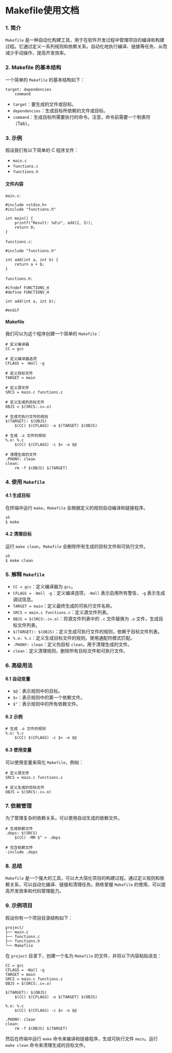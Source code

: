 # Makefile使用文档

### 1. 简介

`Makefile` 是一种自动化构建工具，用于在软件开发过程中管理项目的编译和构建过程。它通过定义一系列规则和依赖关系，自动化地执行编译、链接等任务，从而减少手动操作，提高开发效率。

### 2. Makefile 的基本结构

一个简单的 `Makefile` 的基本结构如下：

```
target: dependencies
    command
```

- `target`：要生成的文件或目标。
- `dependencies`：生成目标所依赖的文件或目标。
- `command`：生成目标所需要执行的命令。注意，命令前需要一个制表符（Tab）。

### 3. 示例

假设我们有以下简单的 C 程序文件：

- `main.c`
- `functions.c`
- `functions.h`

#### 文件内容

`main.c`:

```
#include <stdio.h>
#include "functions.h"

int main() {
    printf("Result: %d\n", add(2, 3));
    return 0;
}
```

`functions.c`:

```
#include "functions.h"

int add(int a, int b) {
    return a + b;
}
```

`functions.h`:

```
#ifndef FUNCTIONS_H
#define FUNCTIONS_H

int add(int a, int b);

#endif
```

#### Makefile

我们可以为这个程序创建一个简单的 `Makefile`：

```
# 定义编译器
CC = gcc

# 定义编译器选项
CFLAGS = -Wall -g

# 定义目标文件
TARGET = main

# 定义源文件
SRCS = main.c functions.c

# 定义生成的目标文件
OBJS = $(SRCS:.c=.o)

# 生成可执行文件的规则
$(TARGET): $(OBJS)
    $(CC) $(CFLAGS) -o $(TARGET) $(OBJS)

# 生成 .o 文件的规则
%.o: %.c
    $(CC) $(CFLAGS) -c $< -o $@

# 清理生成的文件
.PHONY: clean
clean:
    rm -f $(OBJS) $(TARGET)
```

### 4. 使用 `Makefile`

#### 4.1 生成目标

在终端中运行 `make`，`Makefile` 会根据定义的规则自动编译和链接程序。

```
sh
$ make
```

#### 4.2 清理目标

运行 `make clean`，`Makefile` 会删除所有生成的目标文件和可执行文件。

```
sh
$ make clean
```

### 5. 解释 `Makefile`

- `CC = gcc`：定义编译器为 `gcc`。
- `CFLAGS = -Wall -g`：定义编译选项，`-Wall` 表示启用所有警告，`-g` 表示生成调试信息。
- `TARGET = main`：定义最终生成的可执行文件名称。
- `SRCS = main.c functions.c`：定义源文件列表。
- `OBJS = $(SRCS:.c=.o)`：将源文件列表中的 `.c` 文件替换为 `.o` 文件，生成目标文件列表。
- `$(TARGET): $(OBJS)`：定义生成可执行文件的规则，依赖于目标文件列表。
- `%.o: %.c`：定义生成目标文件的规则，使用通配符模式匹配。
- `.PHONY: clean`：定义伪目标 `clean`，用于清理生成的文件。
- `clean`：定义清理规则，删除所有目标文件和可执行文件。

### 6. 高级用法

#### 6.1 自动变量

- `$@`：表示规则中的目标。
- `$<`：表示规则中的第一个依赖文件。
- `$^`：表示规则中的所有依赖文件。

#### 6.2 示例

```
# 生成 .o 文件的规则
%.o: %.c
    $(CC) $(CFLAGS) -c $< -o $@
```

#### 6.3 使用变量

可以使用变量来简化 `Makefile`，例如：

```
# 定义源文件
SRCS = main.c functions.c

# 定义生成的目标文件
OBJS = $(SRCS:.c=.o)
```

### 7. 依赖管理

为了管理复杂的依赖关系，可以使用自动生成的依赖文件。

```
# 生成依赖文件
.deps: $(SRCS)
    $(CC) -MM $^ > .deps

# 包含依赖文件
-include .deps
```

### 8. 总结

`Makefile` 是一个强大的工具，可以大大简化项目的构建过程。通过定义规则和依赖关系，可以自动化编译、链接和清理任务。熟练掌握 `Makefile` 的使用，可以提高开发效率和代码管理能力。

### 9. 示例项目

假设你有一个项目目录结构如下：

```
project/
├── main.c
├── functions.c
├── functions.h
└── Makefile
```

在 `project` 目录下，创建一个名为 `Makefile` 的文件，并将以下内容粘贴进去：

```
CC = gcc
CFLAGS = -Wall -g
TARGET = main
SRCS = main.c functions.c
OBJS = $(SRCS:.c=.o)

$(TARGET): $(OBJS)
    $(CC) $(CFLAGS) -o $(TARGET) $(OBJS)

%.o: %.c
    $(CC) $(CFLAGS) -c $< -o $@

.PHONY: clean
clean:
    rm -f $(OBJS) $(TARGET)
```

然后在终端中运行 `make` 命令来编译和链接程序，生成可执行文件 `main`。运行 `make clean` 命令来清理生成的目标文件。
